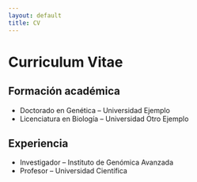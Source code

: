 ```yaml
---
layout: default
title: CV
---
```


# Curriculum Vitae

## Formación académica

- Doctorado en Genética – Universidad Ejemplo
- Licenciatura en Biología – Universidad Otro Ejemplo

## Experiencia

- Investigador – Instituto de Genómica Avanzada
- Profesor – Universidad Científica
